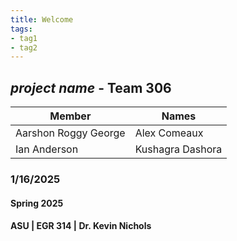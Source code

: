 ```yaml
---
title: Welcome
tags:
- tag1
- tag2
---
```


## *project name* - Team 306

Member               | Names
---------------------|------------------
Aarshon Roggy George | Alex Comeaux
Ian Anderson         | Kushagra Dashora

### 1/16/2025

#### Spring 2025

#### ASU   |   EGR 314   |   Dr. Kevin Nichols
